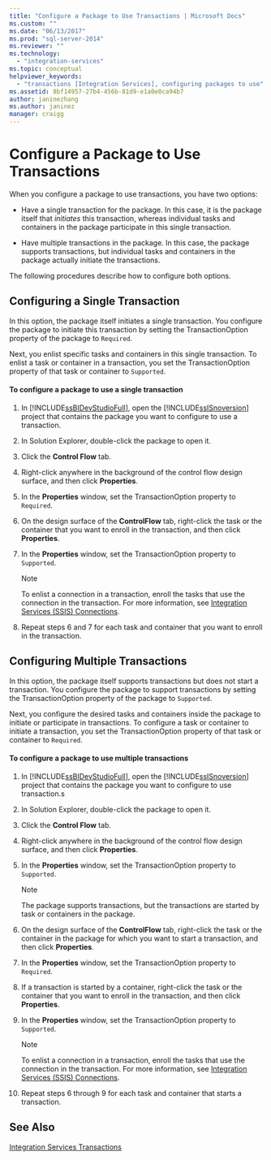 ```yaml
---
title: "Configure a Package to Use Transactions | Microsoft Docs"
ms.custom: ""
ms.date: "06/13/2017"
ms.prod: "sql-server-2014"
ms.reviewer: ""
ms.technology: 
  - "integration-services"
ms.topic: conceptual
helpviewer_keywords: 
  - "transactions [Integration Services], configuring packages to use"
ms.assetid: 8bf14957-27b4-456b-81d9-e1a0e0ca94b7
author: janinezhang
ms.author: janinez
manager: craigg
---
```

# Configure a Package to Use Transactions
  When you configure a package to use transactions, you have two options:  
  
-   Have a single transaction for the package. In this case, it is the package itself that *initiates* this transaction, whereas individual tasks and containers in the package participate in this single transaction.  
  
-   Have multiple transactions in the package. In this case, the package supports transactions, but individual tasks and containers in the package actually initiate the transactions.  
  
 The following procedures describe how to configure both options.  
  
## Configuring a Single Transaction  
 In this option, the package itself initiates a single transaction. You configure the package to initiate this transaction by setting the TransactionOption property of the package to `Required`.  
  
 Next, you enlist specific tasks and containers in this single transaction. To enlist a task or container in a transaction, you set the TransactionOption property of that task or container to `Supported`.  
  
#### To configure a package to use a single transaction  
  
1.  In [!INCLUDE[ssBIDevStudioFull](../includes/ssbidevstudiofull-md.md)], open the [!INCLUDE[ssISnoversion](../includes/ssisnoversion-md.md)] project that contains the package you want to configure to use a transaction.  
  
2.  In Solution Explorer, double-click the package to open it.  
  
3.  Click the **Control Flow** tab.  
  
4.  Right-click anywhere in the background of the control flow design surface, and then click **Properties**.  
  
5.  In the **Properties** window, set the TransactionOption property to `Required`.  
  
6.  On the design surface of the **ControlFlow** tab, right-click the task or the container that you want to enroll in the transaction, and then click **Properties**.  
  
7.  In the **Properties** window, set the TransactionOption property to `Supported`.  
  
    > [!NOTE]  
    >  To enlist a connection in a transaction, enroll the tasks that use the connection in the transaction. For more information, see [Integration Services &#40;SSIS&#41; Connections](connection-manager/integration-services-ssis-connections.md).  
  
8.  Repeat steps 6 and 7 for each task and container that you want to enroll in the transaction.  
  
## Configuring Multiple Transactions  
 In this option, the package itself supports transactions but does not start a transaction. You configure the package to support transactions by setting the TransactionOption property of the package to `Supported`.  
  
 Next, you configure the desired tasks and containers inside the package to initiate or participate in transactions. To configure a task or container to initiate a transaction, you set the TransactionOption property of that task or container to `Required`.  
  
#### To configure a package to use multiple transactions  
  
1.  In [!INCLUDE[ssBIDevStudioFull](../includes/ssbidevstudiofull-md.md)], open the [!INCLUDE[ssISnoversion](../includes/ssisnoversion-md.md)] project that contains the package you want to configure to use transaction.s  
  
2.  In Solution Explorer, double-click the package to open it.  
  
3.  Click the **Control Flow** tab.  
  
4.  Right-click anywhere in the background of the control flow design surface, and then click **Properties**.  
  
5.  In the **Properties** window, set the TransactionOption property to `Supported`.  
  
    > [!NOTE]  
    >  The package supports transactions, but the transactions are started by task or containers in the package.  
  
6.  On the design surface of the **ControlFlow** tab, right-click the task or the container in the package for which you want to start a transaction, and then click **Properties**.  
  
7.  In the **Properties** window, set the TransactionOption property to `Required`.  
  
8.  If a transaction is started by a container, right-click the task or the container that you want to enroll in the transaction, and then click **Properties**.  
  
9. In the **Properties** window, set the TransactionOption property to `Supported`.  
  
    > [!NOTE]  
    >  To enlist a connection in a transaction, enroll the tasks that use the connection in the transaction. For more information, see [Integration Services &#40;SSIS&#41; Connections](connection-manager/integration-services-ssis-connections.md).  
  
10. Repeat steps 6 through 9 for each task and container that starts a transaction.  
  
## See Also  
 [Integration Services Transactions](integration-services-transactions.md)  
  
  
